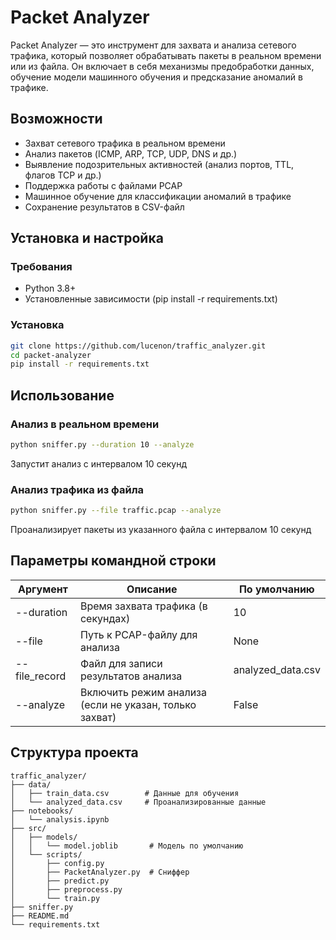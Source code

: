 # Packet Analyzer

Packet Analyzer — это инструмент для захвата и анализа сетевого трафика, который позволяет обрабатывать пакеты в реальном времени или из файла. Он включает в себя механизмы предобработки данных, обучение модели машинного обучения и предсказание аномалий в трафике.

## Возможности
- Захват сетевого трафика в реальном времени
- Анализ пакетов (ICMP, ARP, TCP, UDP, DNS и др.)
- Выявление подозрительных активностей (анализ портов, TTL, флагов TCP и др.)
- Поддержка работы с файлами PCAP
- Машинное обучение для классификации аномалий в трафике
- Сохранение результатов в CSV-файл

## Установка и настройка
### Требования
- Python 3.8+
- Установленные зависимости (pip install -r requirements.txt)

### Установка
```bash
git clone https://github.com/lucenon/traffic_analyzer.git
cd packet-analyzer
pip install -r requirements.txt
```

## Использование
### Анализ в реальном времени
```bash
python sniffer.py --duration 10 --analyze
```
Запустит анализ с интервалом 10 секунд

### Анализ трафика из файла
```bash
python sniffer.py --file traffic.pcap --analyze
```
Проанализирует пакеты из указанного файла с интервалом 10 секунд

## Параметры командной строки
| Аргумент      | Описание                                          | По умолчанию |
|---------------|--------------------------------------------------|-------------|
| --duration    | Время захвата трафика (в секундах)               | 10        |
| --file        | Путь к PCAP-файлу для анализа                    | None      |
| --file_record | Файл для записи результатов анализа           | analyzed_data.csv |
| --analyze     | Включить режим анализа (если не указан, только захват) | False |

## Структура проекта
```plaintext
traffic_analyzer/
├── data/                 
│   ├── train_data.csv        # Данные для обучения
│   └── analyzed_data.csv     # Проанализированные данные
├── notebooks/             
│   └── analysis.ipynb     
├── src/
│   ├── models/            
│   │   └── model.joblib       # Модель по умолчанию
│   └── scripts/       
│       ├── config.py
│       ├── PacketAnalyzer.py  # Сниффер
│       ├── predict.py    
│       ├── preprocess.py
│       └── train.py 
├── sniffer.py                
├── README.md              
└── requirements.txt
```

